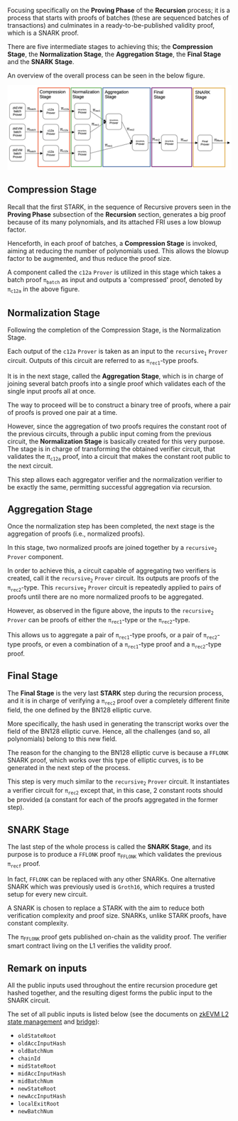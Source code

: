 Focusing specifically on the **Proving Phase** of the **Recursion** process; it is a process that starts with proofs of batches (these are sequenced batches of transactions) and culminates in a ready-to-be-published validity proof, which is a SNARK proof.

There are five intermediate stages to achieving this; the **Compression Stage**, the **Normalization Stage**, the **Aggregation Stage**, the **Final Stage** and the **SNARK Stage**.

An overview of the overall process can be seen in the below figure.

![Proving architecture with recursion, aggregation and composition](../../../img/zkEVM/10prf-rec-proving-arch-outline.png)

## Compression Stage

Recall that the first STARK, in the sequence of Recursive provers seen in the **Proving Phase** subsection of the **Recursion** section, generates a big proof because of its many polynomials, and its attached FRI uses a low blowup factor.

Henceforth, in each proof of batches, a **Compression Stage** is invoked, aiming at reducing the number of polynomials used. This allows the blowup factor to be augmented, and thus reduce the proof size.

A component called the $\mathtt{c12a\ Prover}$ is utilized in this stage which takes a batch proof $\mathtt{{\pi}_{batch}}$ as input and outputs a 'compressed' proof, denoted by $\mathtt{{\pi}_{\texttt{c12a}}}$ in the above figure.

## Normalization Stage

Following the completion of the Compression Stage, is the Normalization Stage.

Each output of the $\mathtt{c12a\ Prover}$ is taken as an input to the $\mathtt{recursive_1}$ $\mathtt{Prover}$ circuit. Outputs of this circuit are referred to as $\mathtt{\pi_{rec1}}$-type proofs.

It is in the next stage, called the **Aggregation Stage**, which is in charge of joining several batch proofs into a single proof which validates each of the single input proofs all at once.

The way to proceed will be to construct a binary tree of proofs, where a pair of proofs is proved one pair at a time.

However, since the aggregation of two proofs requires the constant root of the previous circuits, through a public input coming from the previous circuit, the **Normalization Stage** is basically created for this very purpose. The stage is in charge of transforming the obtained verifier circuit, that validates the $\pi_{\texttt{c12a}}$ proof, into a circuit that makes the constant root public to the next circuit.

This step allows each aggregator verifier and the normalization verifier to be exactly the same, permitting successful aggregation via recursion.

## Aggregation Stage

Once the normalization step has been completed, the next stage is the aggregation of proofs (i.e., normalized proofs).

In this stage, two normalized proofs are joined together by a $\mathtt{recursive_2}$ $\mathtt{Prover}$ component.

In order to achieve this, a circuit capable of aggregating two verifiers is created, call it the $\mathtt{recursive_2\ Prover}$ circuit. Its outputs are proofs of the $\mathtt{\pi_{rec2}}$-type. This $\mathtt{recursive_2\ Prover}$ circuit is repeatedly applied to pairs of proofs until there are no more normalized proofs to be aggregated.

However, as observed in the figure above, the inputs to the $\mathtt{recursive_2}$ $\mathtt{Prover}$ can be proofs of either the $\mathtt{\pi_{rec1}}$-type or the $\mathtt{\pi_{rec2}}$-type.

This allows us to aggregate a pair of $\mathtt{\pi_{rec1}}$-type proofs, or a pair of $\mathtt{\pi_{rec2}}$-type proofs, or even a combination of a $\mathtt{\pi_{rec1}}$-type proof and a $\mathtt{\pi_{rec2}}$-type proof.

## Final Stage

The **Final Stage** is the very last **STARK** step during the recursion process, and it is in charge of verifying a $\mathtt{{\pi}_{rec2}}$ proof over a completely different finite field, the one defined by the $\text{BN}128$ elliptic curve.

More specifically, the hash used in generating the transcript works over the field of the $\text{BN}128$ elliptic curve. Hence, all the challenges (and so, all polynomials) belong to this new field.

The reason for the changing to the $\text{BN}128$ elliptic curve is because a $\texttt{FFLONK}$ SNARK proof, which works over this type of elliptic curves, is to be generated in the next step of the process.

This step is very much similar to the $\mathtt{recursive_2\ Prover}$ circuit. It instantiates a verifier circuit for $\mathtt{{\pi}_{rec2}}$ except that, in this case, $2$ constant roots should be provided (a constant for each of the proofs aggregated in the former step).

## SNARK Stage

The last step of the whole process is called the **SNARK Stage**, and its purpose is to produce a $\texttt{FFLONK}$ proof $\mathtt{{\pi}_{FFLONK}}$ which validates the previous $\mathtt{{\pi}_{recf}}$ proof.

In fact, $\texttt{FFLONK}$ can be replaced with any other SNARKs. One alternative SNARK which was previously used is $\texttt{Groth16}$, which requires a trusted setup for every new circuit.

A SNARK is chosen to replace a STARK with the aim to reduce both verification complexity and proof size. SNARKs, unlike STARK proofs, have constant complexity.

The $\mathtt{{\pi}_{FFLONK}}$ proof gets published on-chain as the validity proof. The verifier smart contract living on the L1 verifies the validity proof.

## Remark on inputs

All the public inputs used throughout the entire recursion procedure get hashed together, and the resulting digest forms the public input to the SNARK circuit.

The set of all public inputs is listed below (see the documents on [zkEVM L2 state management](../../protocol/state-management.md) and [bridge](../../protocol/zkevm-bridge.md)):

- `oldStateRoot`
- `oldAccInputHash`
- `oldBatchNum`
- `chainId`
- `midStateRoot`
- `midAccInputHash`
- `midBatchNum`
- `newStateRoot`
- `newAccInputHash`
- `localExitRoot`
- `newBatchNum`
